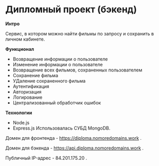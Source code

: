 # Дипломный проект (бэкенд)

**Интро**

Сервис, в котором можно найти фильмы по запросу и сохранить в личном кабинете.


**Функционал**
* Возвращение информации о пользователе
* Изменение информации о пользователе
* Возвращение всех фильмов, сохраненных пользователем 
* Сохранение фильма
* УДаление сохраненного фильма
* Аутентификация
* Авторизация
* Логирование
* Централизованный обработчик ошибок


**Технологии**
* Node.js
* Express.js
Использовалась СУБД MongoDB.

Домен для фронтенда - https://diploma.nomoredomains.work .

Домен для бэкенда - https://api.diploma.nomoredomains.work .

Публичный IP-адрес - 84.201.175.20 .
